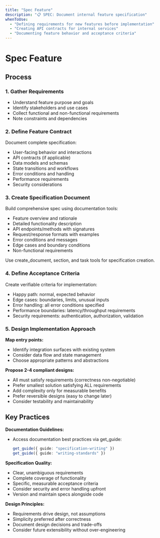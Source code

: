 ```yaml
---
title: "Spec Feature"
description: "📋 SPEC: Document internal feature specification"
whenToUse:
  - "Defining requirements for new features before implementation"
  - "Creating API contracts for internal services"
  - "Documenting feature behavior and acceptance criteria"
---
```


# Spec Feature

## Process

### 1. Gather Requirements
- Understand feature purpose and goals
- Identify stakeholders and use cases
- Collect functional and non-functional requirements
- Note constraints and dependencies

### 2. Define Feature Contract
Document complete specification:
- User-facing behavior and interactions
- API contracts (if applicable)
- Data models and schemas
- State transitions and workflows
- Error conditions and handling
- Performance requirements
- Security considerations

### 3. Create Specification Document
Build comprehensive spec using documentation tools:
- Feature overview and rationale
- Detailed functionality description
- API endpoints/methods with signatures
- Request/response formats with examples
- Error conditions and messages
- Edge cases and boundary conditions
- Non-functional requirements

Use create_document, section, and task tools for specification creation.

### 4. Define Acceptance Criteria
Create verifiable criteria for implementation:
- Happy path: normal, expected behavior
- Edge cases: boundaries, limits, unusual inputs
- Error handling: all error conditions specified
- Performance boundaries: latency/throughput requirements
- Security requirements: authentication, authorization, validation

### 5. Design Implementation Approach
**Map entry points:**
- Identify integration surfaces with existing system
- Consider data flow and state management
- Choose appropriate patterns and abstractions

**Propose 2-4 compliant designs:**
- All must satisfy requirements (correctness non-negotiable)
- Prefer smallest solution satisfying ALL requirements
- Add complexity only for measurable benefits
- Prefer reversible designs (easy to change later)
- Consider testability and maintainability

## Key Practices

**Documentation Guidelines:**
- Access documentation best practices via get_guide:
  ```typescript
  get_guide({ guide: "specification-writing" })
  get_guide({ guide: "writing-standards" })
  ```

**Specification Quality:**
- Clear, unambiguous requirements
- Complete coverage of functionality
- Specific, measurable acceptance criteria
- Consider security and error handling upfront
- Version and maintain specs alongside code

**Design Principles:**
- Requirements drive design, not assumptions
- Simplicity preferred after correctness
- Document design decisions and trade-offs
- Consider future extensibility without over-engineering
